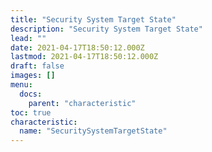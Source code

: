 ```yaml
---
title: "Security System Target State"
description: "Security System Target State"
lead: ""
date: 2021-04-17T18:50:12.000Z
lastmod: 2021-04-17T18:50:12.000Z
draft: false
images: []
menu:
  docs:
    parent: "characteristic"
toc: true
characteristic:
  name: "SecuritySystemTargetState"
---
```

